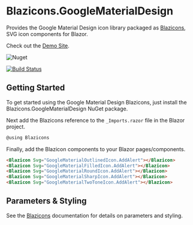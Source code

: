 # Blazicons.GoogleMaterialDesign
Provides the Google Material Design icon library packaged as [Blazicons](https://github.com/kyleherzog/Blazicons), SVG icon components for Blazor.

Check out the [Demo Site](http://blazicons.com).

![Nuget](https://img.shields.io/nuget/v/Blazicons.GoogleMaterialDesign)

[![Build Status](https://dev.azure.com/kyleherzog/Blazicons/_apis/build/status/Blazicons.GoogleMaterialDesign?branchName=main)](https://dev.azure.com/kyleherzog/Blazicons/_build/latest?definitionId=20&branchName=main)

## Getting Started
To get started using the Google Material Design Blazicons, just install the Blazicons.GoogleMaterialDesign NuGet package.

Next add the Blazicons reference to the `_Imports.razor` file in the Blazor project.

```csharp
@using Blazicons
```

Finally, add the Blazicon components to your Blazor pages/components.
```html
<Blazicon Svg="GoogleMaterialOutlinedIcon.AddAlert"></Blazicon>
<Blazicon Svg="GoogleMaterialFilledIcon.AddAlert"></Blazicon>
<Blazicon Svg="GoogleMaterialRoundIcon.AddAlert"></Blazicon>
<Blazicon Svg="GoogleMaterialSharpIcon.AddAlert"></Blazicon>
<Blazicon Svg="GoogleMaterialTwoToneIcon.AddAlert"></Blazicon>
```

## Parameters & Styling
See the [Blazicons](https://github.com/kyleherzog/Blazicons) documentation for details on parameters and styling.